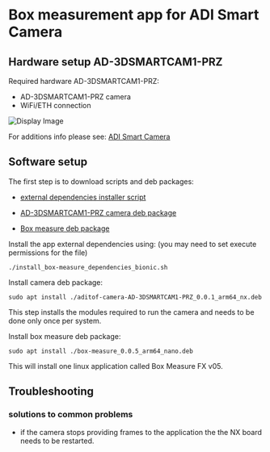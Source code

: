 # Box measurement app for ADI Smart Camera

## Hardware setup AD-3DSMARTCAM1-PRZ
Required hardware AD-3DSMARTCAM1-PRZ:
 - AD-3DSMARTCAM1-PRZ camera
 - WiFi/ETH connection
 
 ![Display Image](https://github.com/robotics-ai/tof_process_public/blob/main/box_measure/Doc/Images/adi_smart.png)

For additions info please see: 
[ADI Smart Camera](https://wiki.analog.com/resources/eval/user-guides/ad-3dsmartcam1-prz)

## Software setup

The first step is to download scripts and deb packages:
- [external dependencies installer script](https://github.com/robotics-ai/tof_process_public/blob/main/box_measure/ADI-Smart-Camera/install_box-measure_dependencies_bionic.sh)

- [AD-3DSMARTCAM1-PRZ camera deb package](https://github.com/robotics-ai/tof_process_public/blob/main/box_measure/ADI-Smart-Camera/aditof-camera-AD-3DSMARTCAM1-PRZ_0.0.1_arm64_nano.deb)

- [Box measure deb package](https://github.com/robotics-ai/tof_process_public/blob/main/box_measure/ADI-Smart-Camera/box-measure_0.0.5_arm64_nano.deb)

Install the app external dependencies using: (you may need to set execute permissions for the file)
```
./install_box-measure_dependencies_bionic.sh
```

Install camera deb package:
```
sudo apt install ./aditof-camera-AD-3DSMARTCAM1-PRZ_0.0.1_arm64_nx.deb
```

This step installs the modules required to run the camera and needs to be done only once per system.

Install box measure deb package:
```
sudo apt install ./box-measure_0.0.5_arm64_nano.deb
```
This will install one linux application called Box Measure FX v05.

## Troubleshooting
### solutions to common problems
   - if the camera stops providing frames to the application the the NX board needs to be restarted.
